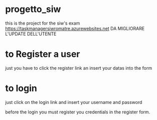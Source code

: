 # progetto_siw
this is the project for the siw's exam https://taskmanagersiwromatre.azurewebsites.net
DA MIGLIORARE L'UPDATE DELL'UTENTE

# to Register a user
just you have to click the register link an insert your datas into the form

# to login 
just click on the login link and insert your username and password

before the login you must register you credentials in the register form.
